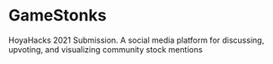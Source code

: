 # GameStonks
HoyaHacks 2021 Submission. A social media platform for discussing, upvoting, and visualizing community stock mentions
